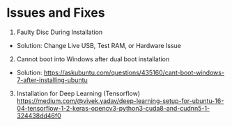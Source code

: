 # Issues and Fixes

1) Faulty Disc During Installation
- Solution: Change Live USB, Test RAM, or Hardware Issue

2) Cannot boot into Windows after dual boot installation
- Solution: https://askubuntu.com/questions/435160/cant-boot-windows-7-after-installing-ubuntu

3) Installation for Deep Learning (Tensorflow)
https://medium.com/@vivek.yadav/deep-learning-setup-for-ubuntu-16-04-tensorflow-1-2-keras-opencv3-python3-cuda8-and-cudnn5-1-324438dd46f0


